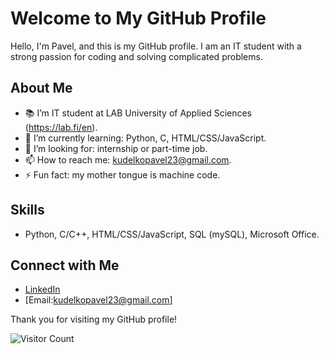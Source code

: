 # Welcome to My GitHub Profile

Hello, I'm Pavel, and this is my GitHub profile. I am an IT student with a strong passion for coding and solving complicated
problems.

## About Me

- :books: I’m IT student at LAB University of Applied Sciences (https://lab.fi/en).
- 🌱 I’m currently learning: Python, C, HTML/CSS/JavaScript.
- 👯 I’m looking for: internship or part-time job.
- 📫 How to reach me: kudelkopavel23@gmail.com.
- ⚡ Fun fact: my mother tongue is machine code.

## Skills

- Python, C/C++, HTML/CSS/JavaScript, SQL (mySQL), Microsoft Office.


## Connect with Me

- [LinkedIn](https://www.linkedin.com/in/pavel-kudelko-a29066295/)
- [Email:kudelkopavel23@gmail.com]
  

Thank you for visiting my GitHub profile!

![Visitor Count](https://visitor-badge.laobi.icu/badge?page_id=your_username.your_username)
